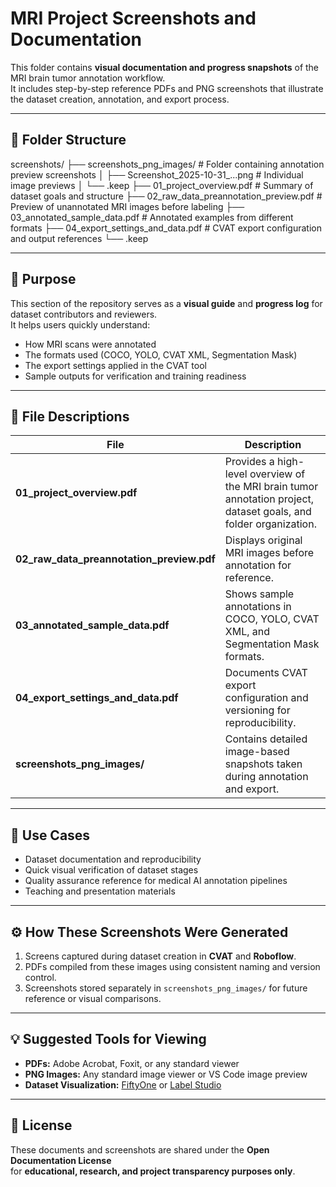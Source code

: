 # MRI Project Screenshots and Documentation

This folder contains **visual documentation and progress snapshots** of the MRI brain tumor annotation workflow.  
It includes step-by-step reference PDFs and PNG screenshots that illustrate the dataset creation, annotation, and export process.

---

## 📁 Folder Structure
screenshots/
├── screenshots_png_images/ # Folder containing annotation preview screenshots
│ ├── Screenshot_2025-10-31_...png # Individual image previews
│ └── .keep
├── 01_project_overview.pdf # Summary of dataset goals and structure
├── 02_raw_data_preannotation_preview.pdf # Preview of unannotated MRI images before labeling
├── 03_annotated_sample_data.pdf # Annotated examples from different formats
├── 04_export_settings_and_data.pdf # CVAT export configuration and output references
└── .keep

---

## 🧠 Purpose

This section of the repository serves as a **visual guide** and **progress log** for dataset contributors and reviewers.  
It helps users quickly understand:
- How MRI scans were annotated  
- The formats used (COCO, YOLO, CVAT XML, Segmentation Mask)  
- The export settings applied in the CVAT tool  
- Sample outputs for verification and training readiness  

---

## 📘 File Descriptions

| File | Description |
|------|--------------|
| **01_project_overview.pdf** | Provides a high-level overview of the MRI brain tumor annotation project, dataset goals, and folder organization. |
| **02_raw_data_preannotation_preview.pdf** | Displays original MRI images before annotation for reference. |
| **03_annotated_sample_data.pdf** | Shows sample annotations in COCO, YOLO, CVAT XML, and Segmentation Mask formats. |
| **04_export_settings_and_data.pdf** | Documents CVAT export configuration and versioning for reproducibility. |
| **screenshots_png_images/** | Contains detailed image-based snapshots taken during annotation and export. |

---

## 🧩 Use Cases

- Dataset documentation and reproducibility  
- Quick visual verification of dataset stages  
- Quality assurance reference for medical AI annotation pipelines  
- Teaching and presentation materials  

---

## ⚙️ How These Screenshots Were Generated

1. Screens captured during dataset creation in **CVAT** and **Roboflow**.  
2. PDFs compiled from these images using consistent naming and version control.  
3. Screenshots stored separately in `screenshots_png_images/` for future reference or visual comparisons.  

---

## 💡 Suggested Tools for Viewing

- **PDFs:** Adobe Acrobat, Foxit, or any standard viewer  
- **PNG Images:** Any standard image viewer or VS Code image preview  
- **Dataset Visualization:** [FiftyOne](https://voxel51.com/fiftyone/) or [Label Studio](https://labelstud.io/)  

---

## 📜 License

These documents and screenshots are shared under the **Open Documentation License**  
for **educational, research, and project transparency purposes only**.
